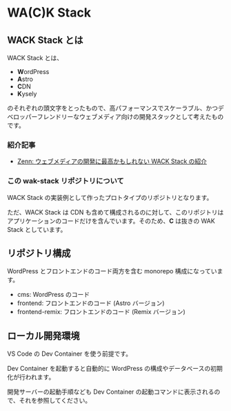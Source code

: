 # WA(C)K Stack

## WACK Stack とは

WACK Stack とは、

- **W**ordPress
- **A**stro
- **C**DN
- **K**ysely

のそれぞれの頭文字をとったもので、高パフォーマンスでスケーラブル、かつデベロッパーフレンドリーなウェブメディア向けの開発スタックとして考えたものです。

### 紹介記事

- [Zenn: ウェブメディアの開発に最高かもしれない WACK Stack の紹介](https://zenn.dev/5t111111/articles/wack-stack-introduction)

### この wak-stack リポジトリについて

WACK Stack の実装例として作ったプロトタイプのリポジトリとなります。

ただ、WACK Stack は CDN も含めて構成されるのに対して、このリポジトリはアプリケーションのコードだけを含んでいます。そのため、**C** は抜きの WAK Stack としています。

## リポジトリ構成

WordPress とフロントエンドのコード両方を含む monorepo 構成になっています。

- cms: WordPress のコード
- frontend: フロントエンドのコード (Astro バージョン)
- frontend-remix: フロントエンドのコード (Remix バージョン)

## ローカル開発環境

VS Code の Dev Container を使う前提です。

Dev Container を起動すると自動的に WordPress の構成やデータベースの初期化が行われます。

開発サーバーの起動手順なども Dev Container の起動コマンドに表示されるので、それを参照してください。
